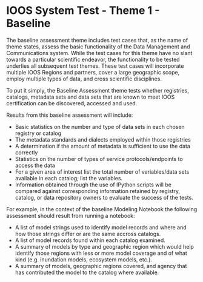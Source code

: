 # IOOS System Test - Theme 1 - Baseline

The baseline assessment theme includes test cases that, as the name of theme states, assess the basic functionality of the Data Management and Communications system. While the test cases for this theme have no slant towards a particular scientific endeavor, the functionality to be tested underlies all subsequent test themes. These test cases will incorporate multiple IOOS Regions and partners, cover a large geographic scope, employ multiple types of data, and cross scientific disciplines. 

To put it simply, the Baseline Assessment theme tests whether registries, catalogs, metadata sets and data sets that are known to meet IOOS certification can be discovered, accessed and used. 

Results from this baseline assessment will include:

*  Basic statistics on the number and type of data sets in each chosen registry or catalog
*  The metadata standards and dialects employed within those registries
*  A determination if the amount of metadata is sufficient to use the data correctly
*  Statistics on the number of types of service protocols/endpoints to access the data
*  For a given area of interest list the total number of variables/data sets available in each catalog; list the variables.
*  Information obtained through the use of IPython scripts will be compared against corresponding information retained by registry, catalog, or data repository owners to evaluate the success of the tests.


For example, in the context of the baseline Modeling Notebook the following assessment should result from running a notebook:
*  A list of model strings used to identify model records and where and how those strings differ or are the same accross catalogs.
*  A list of model records found within each catalog examined.
*  A summary of models by type and geographic region which would help identify those regions with less or more model coverage and of what kind (e.g. inundation models, ecosystem models, etc.).
*  A summary of models, geographic regions covered, and agency that has contributed the model to the catalog where available.
